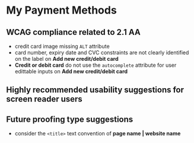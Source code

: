 # My Payment Methods
## WCAG compliance related to 2.1 AA
- credit card image missing `ALT` attribute
- card number, expiry date and CVC constraints are not clearly identified on the label on **Add new credit/debit card**
- **Credit or debit card** do not use the `autocomplete` attribute for user edittable inputs on **Add new credit/debit card**
## Highly recommended usability suggestions for screen reader users
## Future proofing type suggestions
- consider the `<title>` text convention of **page name | website name**
